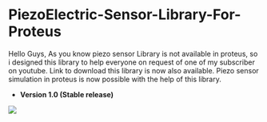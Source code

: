 # PiezoElectric-Sensor-Library-For-Proteus

Hello Guys, As you know piezo sensor Library is not available in proteus, so i designed this library to help everyone on request of one of my subscriber on youtube. Link to download this library is now also available. Piezo sensor simulation in proteus is now possible with the help of this library.

* <b> Version 1.0 (Stable release) </b>

<img src="https://1.bp.blogspot.com/-SOqiRLNM7V8/YFbEswh6D3I/AAAAAAAAaWg/JbIZnoVPM6gPvDaBvlpQVLT9mwWPqrIVwCLcBGAsYHQ/s16000/Piezo_Sensor_proteus.PNG" />

